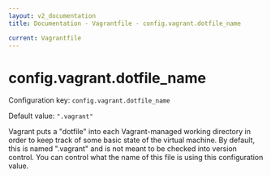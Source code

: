 ```yaml
---
layout: v2_documentation
title: Documentation - Vagrantfile - config.vagrant.dotfile_name

current: Vagrantfile
---
```

# config.vagrant.dotfile_name

Configuration key: `config.vagrant.dotfile_name`

Default value: `".vagrant"`

Vagrant puts a "dotfile" into each Vagrant-managed working directory
in order to keep track of some basic state of the virtual machine. By
default, this is named ".vagrant" and is not meant to be checked into
version control. You can control what the name of this file is using
this configuration value.
